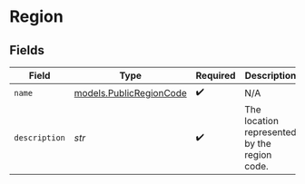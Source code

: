 # Region


## Fields

| Field                                                    | Type                                                     | Required                                                 | Description                                              | Example                                                  |
| -------------------------------------------------------- | -------------------------------------------------------- | -------------------------------------------------------- | -------------------------------------------------------- | -------------------------------------------------------- |
| `name`                                                   | [models.PublicRegionCode](../models/publicregioncode.md) | :heavy_check_mark:                                       | N/A                                                      |                                                          |
| `description`                                            | *str*                                                    | :heavy_check_mark:                                       | The location represented by the region code.             | California, USA                                          |